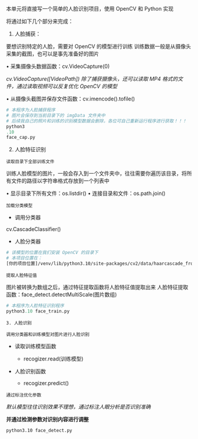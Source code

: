 本单元将直接写一个简单的人脸识别项目，使用 OpenCV 和 Python 实现

将通过如下几个部分来完成：

1. 人脸捕获：

要想识别特定的人脸，需要对 OpenCV 的模型进行训练
训练数据一般是从摄像头采集的截图，也可以是事先准备好的图片

• 采集摄像头数据函数：cv.VideoCapture(0)

*cv.VideoCapture([VideoPath]) 除了捕获摄像头，还可以读取 MP4 格式的文件，通过读取视频可以反复优化 OpenCV 的模型*

• 从摄像头截图并保存文件函数：cv.imencode().tofile()

```python
# 本程序为人脸捕获程序
# 图片会保存到当前目录下的 imgData 文件夹中
# 后续我自己的照片和训练的识别模型数据会删除，各位可自己重新运行程序进行获取！！！
python3
.10
face_cap.py
```

2. 人脸特征识别

`读取目录下全部训练文件`

训练人脸模型的图片，一般会存入到一个文件夹中，往往需要你遍历该目录，将所有文件的路径以字符串格式存放到一个列表中

• 显示目录下所有文件：os.listdir()
• 连接目录和文件：os.path.join()

`加载分类模型`

- 调用分类器

cv.CascadeClassifier()

- 人脸分类器

```bash
# 该模型的位置在我们安装 OpenCV 的目录下
# 本项目位置在：
[你的项目位置]/venv/lib/python3.10/site-packages/cv2/data/haarcascade_frontalface_default.xml
```

`提取人脸特征值`

图片被转换为数组之后，通过特征提取函数将人脸特征值提取出来
人脸特征提取函数：face_detect.detectMultiScale(图片数组)

```python
# 本程序为人脸特征识别程序
python3.10 face_train.py
```

`3. 人脸识别`

`调用分类器和训练模型对图片进行人脸识别`

- 读取训练模型函数
    - recogizer.read(训练模型)

- 人脸识别函数
    - recogizer.predict()

`通过标注优化参数`

*默认模型往往识别效果不理想，通过标注人眼分析是否识别准确*

**并通过检测参数对识别内容进行调整**

```bash
python3.10 face_detect.py
```
